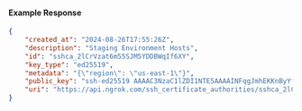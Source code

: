 <!-- Code generated for API Clients. DO NOT EDIT. -->

#### Example Response

```json
{
	"created_at": "2024-08-26T17:55:26Z",
	"description": "Staging Environment Hosts",
	"id": "sshca_2lCrVzat6m55SJM5YDDBWqIf6XY",
	"key_type": "ed25519",
	"metadata": "{\"region\": \"us-east-1\"}",
	"public_key": "ssh-ed25519 AAAAC3NzaC1lZDI1NTE5AAAAINFqgJmhEKKnByYf9drS7wM+07SxSyZIq9yJi1liyZOr",
	"uri": "https://api.ngrok.com/ssh_certificate_authorities/sshca_2lCrVzat6m55SJM5YDDBWqIf6XY"
}
```
